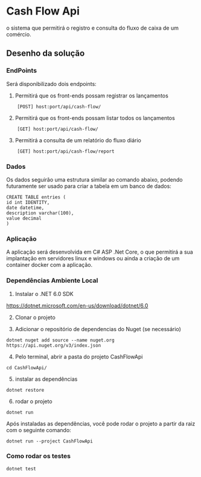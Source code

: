 # Cash Flow Api

o sistema que permitirá o registro e consulta do fluxo de caixa de um comércio. 

## Desenho da solução

### EndPoints
Será disponibilizado dois endpoints:
1. Permitirá que os front-ends possam registrar os lançamentos
```
    [POST] host:port/api/cash-flow/
```
2. Permitirá que os front-ends possam listar todos os lançamentos
```
    [GET] host:port/api/cash-flow/
```
3. Permitirá a consulta de um relatório do fluxo diário
```
    [GET] host:port/api/cash-flow/report
```
  
  ### Dados
Os dados seguirão uma estrutura similar ao comando abaixo, podendo futuramente ser usado para criar a tabela em um banco de dados:
```
CREATE TABLE entries (
id int IDENTITY, 
date datetime, 
description varchar(100), 
value decimal
)
```

### Aplicação
A aplicação será desenvolvida em C# ASP .Net Core, o que permitirá a sua implantação em servidores linux e windows ou ainda a criação de um container docker com a aplicação.

### Dependências Ambiente Local

1. Instalar o .NET 6.0 SDK

https://dotnet.microsoft.com/en-us/download/dotnet/6.0

2. Clonar o projeto

3. Adicionar o repositório de dependencias do Nuget (se necessário)

```
dotnet nuget add source --name nuget.org https://api.nuget.org/v3/index.json
```
4. Pelo terminal, abrir a pasta do projeto CashFlowApi
```
cd CashFlowApi/
```
5. instalar as dependências
```
dotnet restore
```
6. rodar o projeto
```
dotnet run
```

Após instaladas as dependências, você pode rodar o projeto a partir da raiz com o seguinte comando:
```
dotnet run --project CashFlowApi
```


### Como rodar os testes

```
dotnet test
```